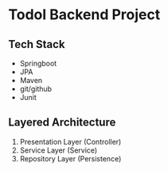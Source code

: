 # Todol Backend Project

## Tech Stack

- Springboot
- JPA
- Maven
- git/github
- Junit

## Layered Architecture

1. Presentation Layer (Controller)
2. Service Layer (Service)
3. Repository Layer (Persistence)